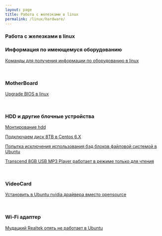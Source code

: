 ```yaml
---
layout: page
title: Работа с железками в linux
permalink: /linux/hardware/
---
```


### Работа с железками в linux


### Информация по имеющемуся оборудованию

[Команды для получения информации по оборудованию в linux](/linux/hardware/info/)


<br/>

### MotherBoard

[Upgrade BIOS в linux](/linux/hardware/motherboard/bios-upgrade/)  


<br/>

### HDD и другие блочные устройства

[Монтирование hdd](/linux/hardware/hdd/mount-disks/)

[Подключаем диск 8TB в Centos 6.X](/linux/hardware/hdd/seagate/8tb/)

[Попытка исключения использования бэд блоков файловой системой в Ubuntu ](/linux/hardware/hdd/bad-blocks/)

[Transcend 8GB USB MP3 Player работает в режиме только для чтения](/linux/hardware/hdd/transcend-usb-flash-read-only/)


<br/>

### VideoCard

[Установить в Ubuntu nvidia драйвера вместо opensource](/linux/hardware/videocard/ubuntu/drivers/nvidia/)


<br/>

### Wi-Fi адаптер

[Мудацкий Realtek опять не работает в Ubuntu](/linux/hardware/wi-fi/ubuntu/Realtek/)
